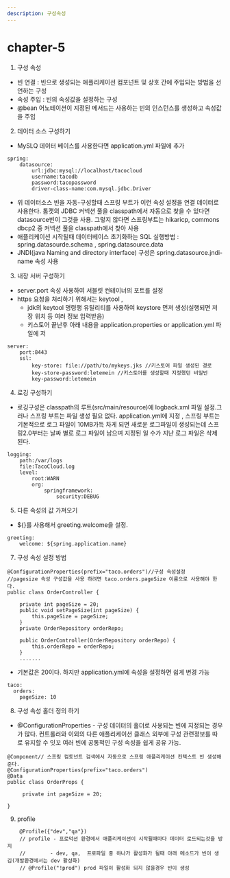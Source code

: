 ```yaml
---
description: 구성속성
---
```


# chapter-5

1. 구성 속성

* 빈 연결 : 빈으로 생성되는 애플리케이션 컴포넌트 및 상호 간에 주입되는 방법을 선언하는 구성
* 속성 주입 : 빈의 속성값을 설정하는 구성
* @bean 어노테이션이 지정된 메서드는 사용하는 빈의 인스턴스를 생성하고 속성값을 주입 

2. 데이터 소스 구성하기

* MySLQ 데이터 베이스를 사용한다면 application.yml 파일에 추가

```text
spring:
    datasource:
        url:jdbc:mysql://localhost/tacocloud
        username:tacodb
        password:tacopassword
        driver-class-name:com.mysql.jdbc.Driver
```

* 위 데이터소스 빈을 자동-구성할때 스프링 부트가 이런 속성 설정을 연결 데이터로 사용한다. 톰캣의 JDBC 커넥션 풀을 classpath에서 자동으로 찾을 수 있다면 datasource빈이 그것을 사용. 그렇지 않다면 스프링부트는  hikaricp, commons dbcp2 중 커넥션 풀을 classpath에서 찾아 사용
* 애플리케이션 시작될때 데이터베이스 초기화하는 SQL 실행방법 : spring.datasourde.schema , spring.datasource.data
* JNDI\(java Naming and directory interface\) 구성은  spring.datasource.jndi-name 속성 사용

3. 내장 서버 구성하기

* server.port 속성 사용하여 서블릿 컨테이너의 포트를 설정
* https 요청을 처리하기 위해서는 keytool ,
  * jdk의 keytool 명령행 유틸리티를 사용하여 keystore 먼저 생성\(실행되면 저장 위치 등 여러 정보 입력받음\) 
  * 키스토어 끝난후 아래 내용을 application.properties or application.yml 파일에 저

```text
server:
    port:8443
    ssl:
        key-store: file://path/to/mykeys.jks //키스토어 파일 생성된 경로
        key-store-password:letemein //키스토어를 생성할때 지정했던 비밀번
        key-password:letemein
```

4. 로깅 구성하기

* 로깅구성은 classpath의 루트\(src/main/resource\)에 logback.xml 파일 설정.그러나 스프링 부트는 파일 생성 필요 없다. application.yml에 지정 , 스프링 부트는 기본적으로 로그 파일이 10MB가득 차게 되면 새로운 로그파일이 생성되는데 스프링2.0부터는 날짜 별로 로그 파일이 남으며 지정된 일 수가 지난 로그 파일은 삭제 된다.

```text
logging:
    path:/var/logs
    file:TacoCloud.log
    level:
        root:WARN
        org:
            springframework:
                security:DEBUG
```

5. 다른 속성의 값 가져오기

* ${}를 사용해서 greeting.welcome을 설정.

```text
greeting:
    welcome: ${spring.application.name}
```

7. 구성 속성 설정 방법 

```text
@ConfigurationProperties(prefix="taco.orders")//구성 속성설정
//pagesize 속성 구성값을 사용 하려면 taco.orders.pageSize 이름으로 사용해야 한다.
public class OrderController {

	private int pageSize = 20;
	public void setPageSize(int pageSize) {
		this.pageSize = pageSize;
	}
	private OrderRepository orderRepo;
	
	public OrderController(OrderRepository orderRepo) {
		this.orderRepo = orderRepo;
	}
	.......
```

* 기본값은 20이다. 하지만 application.yml에 속성을 설정하면 쉽게 변경 가능 

```text
taco:
  orders:
    pageSize: 10
```

8. 구성 속성 홀더 정의 하기 

* @ConfigurationProperties - 구성 데이터의 홀더로 사용되는 빈에 지정되는 경우가 많다. 컨트롤러와 이외의 다른 애플리케이션 클래스 외부에 구성 관련정보를 따로 유지할 수 잇꼬 여러 빈에 공통적인 구성 속성을 쉽게 공유 가능.

```text
@Component// 스프링 컴토넌트 검색에서 자동으로 스프링 애플리케이션 컨텍스트 빈 생성해준다.
@ConfigurationProperties(prefix="taco.orders")
@Data
public class OrderProps {

	 private int pageSize = 20;

}
```

9. profile

```text
	@Profile({"dev","qa"}) 
	// profile - 프로덕션 환경에서 애플리케이션이 시작될때마다 데이터 로드되는것을 방지
	//        - dev, qa,  프로파일 중 하나가 활성화가 될때 아래 메소드가 빈이 생김(개발환경에서는 dev 활성화)
	// @Profile("!prod") prod 파일이 활성화 되지 않을경우 빈이 생성
```


